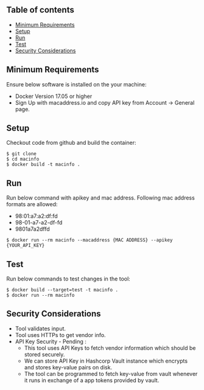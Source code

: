 ## Table of contents
* [Minimum  Requirements](#requirements)
* [Setup](#setup)
* [Run](#run)
* [Test](#test)
* [Security Considerations](#security)

## Minimum  Requirements
Ensure below software is installed on the your machine:
* Docker Version 17.05 or higher
* Sign Up with macaddress.io and copy API key from Account -> General page.

## Setup
Checkout code from github and build the container:
```
$ git clone
$ cd macinfo
$ docker build -t macinfo .
```

## Run
Run below command with apikey and mac address.
Following mac address formats are allowed:
- 98:01:a7:a2:df:fd
- 98-01-a7-a2-df-fd
- 9801a7a2dffd
```
$ docker run --rm macinfo --macaddress {MAC ADDRESS} --apikey {YOUR_API_KEY}
```

## Test
Run below commands to test changes in the tool:
```
$ docker build --target=test -t macinfo .  
$ docker run --rm macinfo
```

## Security Considerations
* Tool validates input.
* Tool uses HTTPs to get vendor info.
* API Key Security - Pending :
    * This tool uses API Keys to fetch vendor information which should be stored securely.
    * We can store API Key in Hashcorp Vault instance which encrypts and stores key-value pairs on disk.
    * The tool can be programmed to fetch key-value from vault whenever it runs in exchange of a app tokens provided by vault.
